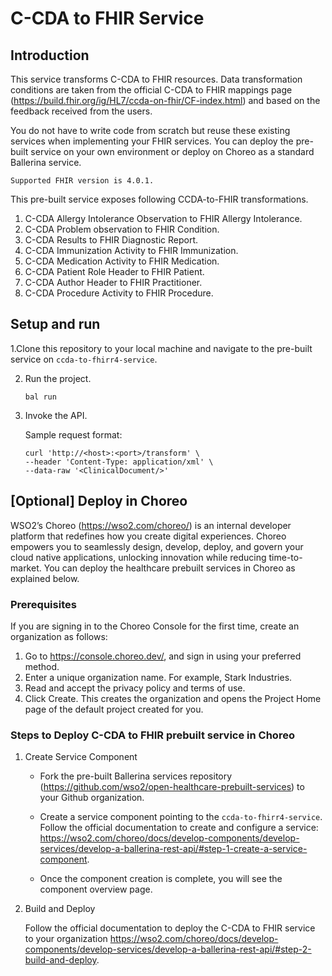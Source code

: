 # C-CDA to FHIR Service

## Introduction

This service transforms C-CDA to FHIR resources. Data transformation conditions are taken from the official C-CDA to FHIR mappings page (https://build.fhir.org/ig/HL7/ccda-on-fhir/CF-index.html) and based on the feedback received from the users.

You do not have to write code from scratch but reuse these existing services when implementing your FHIR services. You can deploy the pre-built service on your own environment or deploy on Choreo as a standard Ballerina service.

```Supported FHIR version is 4.0.1.```

This pre-built service exposes following CCDA-to-FHIR transformations.

1) C-CDA Allergy Intolerance Observation to FHIR Allergy Intolerance.
2) C-CDA Problem observation to FHIR Condition.
3) C-CDA Results to FHIR Diagnostic Report.
4) C-CDA Immunization Activity to FHIR Immunization.
5) C-CDA Medication Activity to FHIR Medication.
6) C-CDA Patient Role Header to FHIR Patient.
7) C-CDA Author Header to FHIR Practitioner.
8) C-CDA Procedure Activity to FHIR Procedure.

## Setup and run

1.Clone this repository to your local machine and navigate to the pre-built service on `ccda-to-fhirr4-service`.

2. Run the project.

    ```ballerina
    bal run
    ```

4. Invoke the API.

    Sample request format:

    ```
    curl 'http://<host>:<port>/transform' \ 
    --header 'Content-Type: application/xml' \
    --data-raw '<ClinicalDocument/>'
    ```

## [Optional] Deploy in Choreo

WSO2’s Choreo (https://wso2.com/choreo/) is an internal developer platform that redefines how you create digital experiences. Choreo empowers you to seamlessly design, develop, deploy, and govern your cloud native applications, unlocking innovation while reducing time-to-market. You can deploy the healthcare prebuilt services in Choreo as explained below. 

### Prerequisites

If you are signing in to the Choreo Console for the first time, create an organization as follows:

1. Go to https://console.choreo.dev/, and sign in using your preferred method.
2. Enter a unique organization name. For example, Stark Industries.
3. Read and accept the privacy policy and terms of use.
4. Click Create.
This creates the organization and opens the Project Home page of the default project created for you.

### Steps to Deploy C-CDA to FHIR prebuilt service in Choreo
1. Create Service Component
    * Fork the pre-built Ballerina services repository (https://github.com/wso2/open-healthcare-prebuilt-services) to your Github organization.
    * Create a service component pointing to the `ccda-to-fhirr4-service`. Follow the official documentation to create and configure a service: https://wso2.com/choreo/docs/develop-components/develop-services/develop-a-ballerina-rest-api/#step-1-create-a-service-component. 

    * Once the component creation is complete, you will see the component overview page.

2. Build and Deploy

    Follow the official documentation to deploy the C-CDA to FHIR service to your organization https://wso2.com/choreo/docs/develop-components/develop-services/develop-a-ballerina-rest-api/#step-2-build-and-deploy.